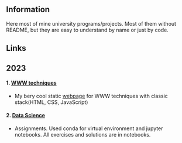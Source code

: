 ## Information

Here most of mine university programs/projects. Most of them without README, but they are easy to understand by
name or just by code.

## Links

## 2023

#### 1. [WWW techniques](https://github.com/hsuliz/University/tree/main/Year%202023/WWW%20Techniques)

- My bery cool
  static [webpage](https://hsuliz.github.io/University/Year%202023/WWW%20Techniques/TouhouProject/index.html)
  for WWW techniques with classic stack(HTML, CSS, JavaScript)

#### 2. [Data Science](https://github.com/hsuliz/University/tree/main/Year%202023/Data%20Science)

- Assignments. Used conda for virtual environment and jupyter notebooks. All exercises and solutions are in notebooks.
